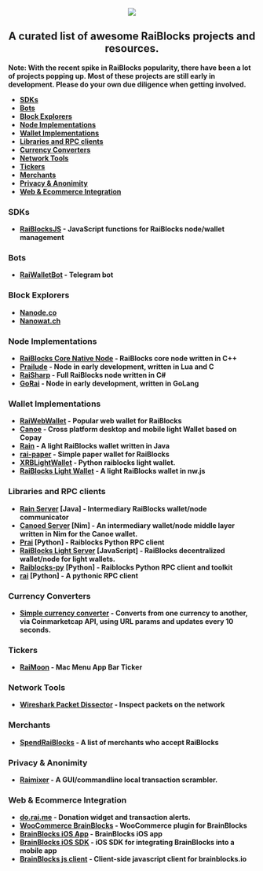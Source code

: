 <p align="center">
  <img src="https://i.imgur.com/CMUz7Ni.png"><b />
  <h2 align="center">A curated list of awesome RaiBlocks projects and resources.</h2>
  <p> Note: With the recent spike in RaiBlocks popularity, there have been a lot of projects popping up. Most of these projects are still early in development. <b>Please do your own due diligence when getting involved.</b></p>
</p>

* [SDKs](#SDKs)
* [Bots](#Bots)
* [Block Explorers](#BlockExplorers)
* [Node Implementations](#NodeImplementations)
* [Wallet Implementations](#WalletImplementations)
* [Libraries and RPC clients](#RPCServers)
* [Currency Converters](#RaiBlocksCurrencyConverters)
* [Network Tools](#NetworkTools)
* [Tickers](#Tickers)
* [Merchants](#Merchants)
* [Privacy & Anonimity](#Privacy)
* [Web & Ecommerce Integration](#WebIntegration)

<a name="SDKs"></a>
### SDKs
* [RaiBlocksJS](https://github.com/SergiySW/RaiBlocksJS) - JavaScript functions for RaiBlocks node/wallet management

<a name="Bots"></a>
### Bots
* [RaiWalletBot](https://github.com/SergiySW/RaiWalletBot) - Telegram bot

<a name="BlockExplorers"></a>
### Block Explorers
* [Nanode.co](https://www.nanode.co/)
* [Nanowat.ch](https://nanowat.ch/)

<a name="NodeImplementations"></a>
### Node Implementations
* [RaiBlocks Core Native Node](https://github.com/clemahieu/raiblocks) - RaiBlocks core node written in C++
* [Prailude](https://github.com/slact/prailude) - Node in early development, written in Lua and C
* [RaiSharp](https://github.com/vardthomas/Aggrex.RaiSharp) - Full RaiBlocks node written in C#
* [GoRai](https://github.com/frankh/rai) - Node in early development, written in GoLang

<a name="WalletImplementations"></a>
### Wallet Implementations
* [RaiWebWallet](https://github.com/jaimehgb/RaiWebWallet) - Popular web wallet for RaiBlocks
* [Canoe](https://getcanoe.io) - Cross platform desktop and mobile light Wallet based on Copay
* [Rain](https://github.com/thehen101/Rain) - A light RaiBlocks wallet written in Java
* [rai-paper](https://github.com/Blootoon/rai-paper) - Simple paper wallet for RaiBlocks
* [XRBLightWallet](https://github.com/BenedictThompson/XRBLightWallet) - Python raiblocks light wallet.
* [RaiBlocks Light Wallet](https://github.com/AugustoResende/RaiLightWallet) - A light RaiBlocks wallet in nw.js

<a name="RPCServers"></a>
### Libraries and RPC clients
* [Rain Server](https://github.com/thehen101/RainServer) [Java] - Intermediary RaiBlocks wallet/node communicator
* [Canoed Server](https://github.com/getcanoe/canoed) [Nim] - An intermediary wallet/node middle layer written in Nim for the Canoe wallet.
* [Prai](https://github.com/jxub/prai) [Python] - Raiblocks Python RPC client
* [RaiBlocks Light Server](https://github.com/AugustoResende/RaiLightServer) [JavaScript] - RaiBlocks decentralized wallet/node for light wallets.
* [Raiblocks-py](https://github.com/dourvaris/raiblocks-py) [Python] - Raiblocks Python RPC client and toolkit
* [rai](https://github.com/kennell/rai) [Python] - A pythonic RPC client


<a name="RaiBlocksCurrencyConverters"></a>
### Currency Converters
* [Simple currency converter](http://raiw.krampe.se/value.html?currency=raiblocks&to=usd&value=100) - Converts from one currency to another, via Coinmarketcap API, using URL params and updates every 10 seconds.

<a name="Tickers"></a>
### Tickers
* [RaiMoon](https://github.com/dannytatom/RaiMoon) - Mac Menu App Bar Ticker

<a name="NetworkTools"></a>
### Network Tools
* [Wireshark Packet Dissector](https://gist.github.com/slact/63571aad31d8f445ac045391a7857ef5) - Inspect packets on the network

<a name="Merchants"></a>
### Merchants
* [SpendRaiBlocks](https://www.spendraiblocks.com/) - A list of merchants who accept RaiBlocks

<a name="Privacy"></a>
### Privacy & Anonimity 
* [Raimixer](https://github.com/juanjux/raimixer/) - A GUI/commandline local
  transaction scrambler.

<a name="WebIntegration"></a>
### Web & Ecommerce Integration
* [do.rai.me](https://doraime.com/) - Donation widget and transaction alerts.
* [WooCommerce BrainBlocks](https://github.com/brainblocks/woocommerce-brainblocks) - WooCommerce plugin for BrainBlocks
* [BrainBlocks iOS App](https://github.com/brainblocks/brainblocks-ios) - BrainBlocks iOS app
* [BrainBlocks iOS SDK](https://github.com/brainblocks/brainblocks-ios-sdk) - iOS SDK for integrating BrainBlocks into a mobile app
* [BrainBlocks js client](https://github.com/brainblocks/brainblocks) - Client-side javascript client for brainblocks.io


